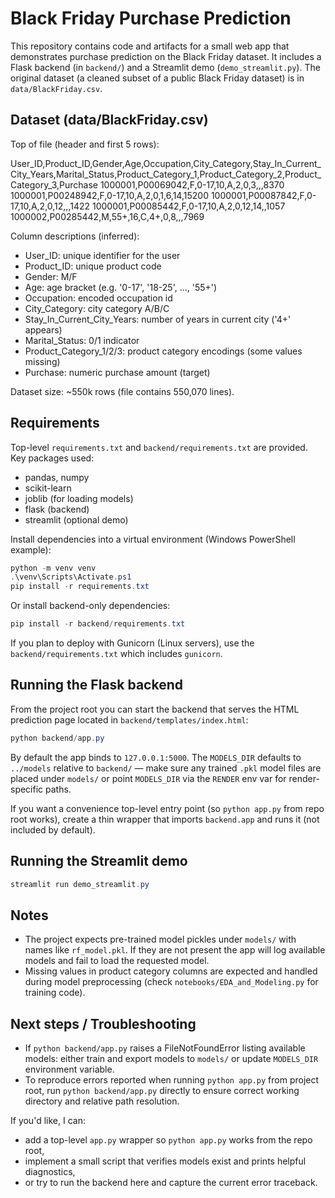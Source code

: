 
# Black Friday Purchase Prediction

This repository contains code and artifacts for a small web app that demonstrates purchase prediction on the Black Friday dataset. It includes a Flask backend (in `backend/`) and a Streamlit demo (`demo_streamlit.py`). The original dataset (a cleaned subset of a public Black Friday dataset) is in `data/BlackFriday.csv`.

## Dataset (data/BlackFriday.csv)

Top of file (header and first 5 rows):

User_ID,Product_ID,Gender,Age,Occupation,City_Category,Stay_In_Current_City_Years,Marital_Status,Product_Category_1,Product_Category_2,Product_Category_3,Purchase
1000001,P00069042,F,0-17,10,A,2,0,3,,,8370
1000001,P00248942,F,0-17,10,A,2,0,1,6,14,15200
1000001,P00087842,F,0-17,10,A,2,0,12,,,1422
1000001,P00085442,F,0-17,10,A,2,0,12,14,,1057
1000002,P00285442,M,55+,16,C,4+,0,8,,,7969

Column descriptions (inferred):
- User_ID: unique identifier for the user
- Product_ID: unique product code
- Gender: M/F
- Age: age bracket (e.g. '0-17', '18-25', ..., '55+')
- Occupation: encoded occupation id
- City_Category: city category A/B/C
- Stay_In_Current_City_Years: number of years in current city ('4+' appears)
- Marital_Status: 0/1 indicator
- Product_Category_1/2/3: product category encodings (some values missing)
- Purchase: numeric purchase amount (target)

Dataset size: ~550k rows (file contains 550,070 lines).

## Requirements

Top-level `requirements.txt` and `backend/requirements.txt` are provided. Key packages used:
- pandas, numpy
- scikit-learn
- joblib (for loading models)
- flask (backend)
- streamlit (optional demo)

Install dependencies into a virtual environment (Windows PowerShell example):

```powershell
python -m venv venv
.\venv\Scripts\Activate.ps1
pip install -r requirements.txt
```

Or install backend-only dependencies:

```powershell
pip install -r backend/requirements.txt
```

If you plan to deploy with Gunicorn (Linux servers), use the `backend/requirements.txt` which includes `gunicorn`.

## Running the Flask backend

From the project root you can start the backend that serves the HTML prediction page located in `backend/templates/index.html`:

```powershell
python backend/app.py
```

By default the app binds to `127.0.0.1:5000`. The `MODELS_DIR` defaults to `../models` relative to `backend/` — make sure any trained `.pkl` model files are placed under `models/` or point `MODELS_DIR` via the `RENDER` env var for render-specific paths.

If you want a convenience top-level entry point (so `python app.py` from repo root works), create a thin wrapper that imports `backend.app` and runs it (not included by default).

## Running the Streamlit demo

```powershell
streamlit run demo_streamlit.py
```

## Notes
- The project expects pre-trained model pickles under `models/` with names like `rf_model.pkl`. If they are not present the app will log available models and fail to load the requested model.
- Missing values in product category columns are expected and handled during model preprocessing (check `notebooks/EDA_and_Modeling.py` for training code).

## Next steps / Troubleshooting
- If `python backend/app.py` raises a FileNotFoundError listing available models: either train and export models to `models/` or update `MODELS_DIR` environment variable.
- To reproduce errors reported when running `python app.py` from project root, run `python backend/app.py` directly to ensure correct working directory and relative path resolution.

If you'd like, I can:
- add a top-level `app.py` wrapper so `python app.py` works from the repo root,
- implement a small script that verifies models exist and prints helpful diagnostics,
- or try to run the backend here and capture the current error traceback.
